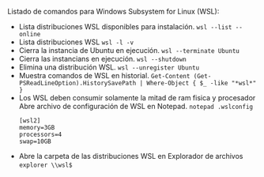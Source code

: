 Listado de comandos para Windows Subsystem for Linux (WSL):

- Lista distribuciones WSL disponibles para instalación. ```wsl --list --online```
- Lista distribuciones WSL ```wsl -l -v```
- Cierra la instancia de Ubuntu en ejecución. ```wsl --terminate Ubuntu```
- Cierra las instancians en ejecución. ```wsl --shutdown```
- Elimina una distribución WSL. ```wsl --unregister Ubuntu```
- Muestra comandos de WSL en historial. ```Get-Content (Get-PSReadLineOption).HistorySavePath | Where-Object { $_ -like "*wsl*" }```
- Los WSL deben consumir solamente la mitad de ram fisica y procesador
Abre archivo de configuración de WSL en Notepad. ```notepad .wslconfig```
    ```
    [wsl2]
    memory=3GB
    processors=4
    swap=10GB
    ```
- Abre la carpeta de las distribuciones WSL en Explorador de archivos
   ```explorer \\wsl$```